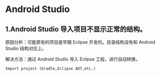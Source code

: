 #  Android Studio

## 1.Android Studio 导入项目不显示正常的结构。

原因分析：可能原有的项目是早期 Eclipse 开发的。目录结构没有和 Android Studio 结构对应上。

解决方法：通过 Android Studio 导入 Eclipse 工程，进行自动转换。

```
Import project (Gradle,Eclipse ADT,etc.)
```
